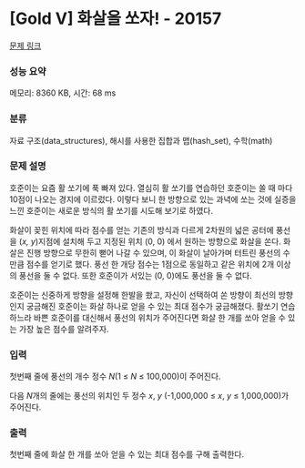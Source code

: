 # [Gold V] 화살을 쏘자! - 20157 

[문제 링크](https://www.acmicpc.net/problem/20157) 

### 성능 요약

메모리: 8360 KB, 시간: 68 ms

### 분류

자료 구조(data_structures), 해시를 사용한 집합과 맵(hash_set), 수학(math)

### 문제 설명

<p>호준이는 요즘 활 쏘기에 푹 빠져 있다. 열심히 활 쏘기를 연습하던 호준이는 쏠 때 마다 10점이 나오는 경지에 이르렀다. 이렇다 보니 한 방향으로 있는 과녁에 쏘는 것에 실증을 느낀 호준이는 새로운 방식의 활 쏘기를 시도해 보기로 하였다.</p>

<p>화살이 꽂힌 위치에 따라 점수를 얻는 기존의 방식과 다르게 2차원의 넓은 공터에 풍선을 (<em>x, y</em>)지점에 설치해 두고 지정된 위치 (0, 0) 에서 원하는 방향으로 화살을 쏜다. 화살은 진행 방향으로 무한히 뻗어 나갈 수 있으며, 이 화살이 날아가며 터트린 풍선의 수만큼 점수를 얻기로 했다. 풍선 한 개당 점수는 1점으로 동일하고 같은 위치에 2개 이상의 풍선을 둘 수 없다. 또한 호준이가 서있는 (0, 0)에도 풍선을 둘 수 없다.</p>

<p>호준이는 신중하게 방향을 설정해 한발을 쐈고, 자신이 선택하여 쏜 방향이 최선의 방향인지 궁금해진 호준이는 화살 하나로 얻을 수 있는 최대 점수가 궁금해졌다. 활쏘기 연습하느라 바쁜 호준이를 대신해서 풍선의 위치가 주어진다면 화살 한 개를 쏘아 얻을 수 있는 가장 높은 점수를 알려주자.</p>

### 입력 

 <p>첫번째 줄에 풍선의 개수 정수 <em>N</em>(1 ≤ <em>N</em>  ≤ 100,000)이 주어진다.</p>

<p>다음 <em>N</em>개의 줄에는 풍선의 위치인 두 정수 <em>x</em>,<em> y</em> (-1,000,000 ≤ <em>x</em>, <em>y</em> ≤ 1,000,000)가 주어진다.</p>

### 출력 

 <p>첫번째 줄에 화살 한 개를 쏘아 얻을 수 있는 최대 점수를 구해 출력한다.</p>

